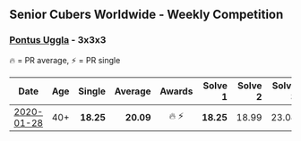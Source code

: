 ## Senior Cubers Worldwide - Weekly Competition
### [Pontus Uggla](../pontus_uggla.md) - 3x3x3

🔥 = PR average, ⚡ = PR single

| Date | Age | Single | Average | Awards | Solve 1 | Solve 2 | Solve 3 | Video |
| :--: | :--: | --: | --: | :--: | --: | --: | --: | :-- |
| [2020-01-28](../../results/333/2020-01-28.md) | 40+ | **18.25** | **20.09** | 🔥 ⚡ | **18.25** | 18.99 | 23.04 | [Link](https://www.facebook.com/pontusuggla/videos/10156642116836576/) |


<!-- Global site tag (gtag.js) - Google Analytics -->
<script async src="https://www.googletagmanager.com/gtag/js?id=UA-86348435-3"></script>
<script>window.dataLayer = window.dataLayer || []; function gtag() {dataLayer.push(arguments);} gtag('js', new Date()); gtag('config', 'UA-86348435-3');</script>
